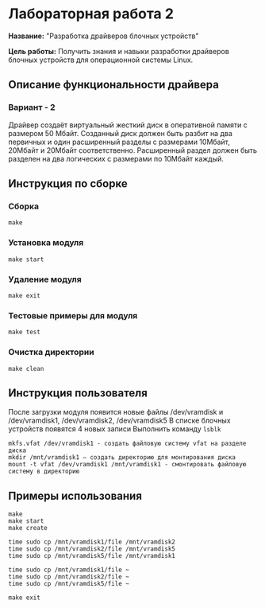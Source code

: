 # Лабораторная работа 2

**Название:** "Разработка драйверов блочных устройств"

**Цель работы:** Получить знания и навыки разработки драйверов блочных устройств для операционной системы Linux.

## Описание функциональности драйвера
### Вариант - 2
Драйвер создаёт виртуальный жесткий диск в оперативной  памяти с размером 50 Мбайт.
Созданный диск должен быть разбит на два первичных и один расширенный разделы с размерами
10Мбайт, 20Мбайт и 20Мбайт соответственно. Расширенный
раздел должен быть разделен на два логических с размерами
по 10Мбайт каждый.

## Инструкция по сборке

### Сборка
```
make
```
### Установка модуля
```
make start
```

### Удаление модуля
```
make exit
```

### Тестовые примеры для модуля
```
make test
```

### Очистка директории
```
make clean
```
## Инструкция пользователя

После загрузки модуля появится новые файлы /dev/vramdisk и /dev/vramdisk1, /dev/vramdisk2, /dev/vramdisk5
В списке блочных устройств появятся 4 новых записи
Выполнить команду `lsblk`
```
mkfs.vfat /dev/vramdisk1 - создать файловую систему vfat на разделе диска
mkdir /mnt/vramdisk1 – создать директорию для монтирования диска
mount -t vfat /dev/vramdisk1 /mnt/vramdisk1 - смонтировать файловую систему в директорию
```
## Примеры использования
```
make 
make start
make create

time sudo cp /mnt/vramdisk1/file /mnt/vramdisk2
time sudo cp /mnt/vramdisk2/file /mnt/vramdisk5
time sudo cp /mnt/vramdisk5/file /mnt/vramdisk1

time sudo cp /mnt/vramdisk1/file ~
time sudo cp /mnt/vramdisk2/file ~
time sudo cp /mnt/vramdisk5/file ~

make exit
```
